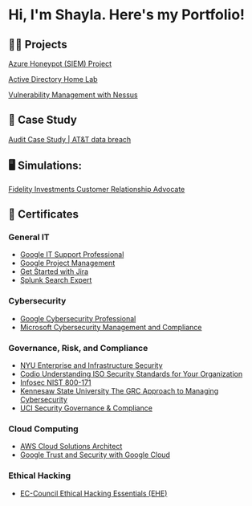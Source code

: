 <h1>Hi, I'm Shayla. Here's my Portfolio! <br/>

<h2>👨‍💻 Projects</h2>

[Azure Honeypot (SIEM) Project](https://github.com/smerene99/Azure-Honeypot-SIEM-)

[Active Directory Home Lab](https://github.com/smerene99/Active-Directory-Home-Lab)

[Vulnerability Management with Nessus](https://github.com/smerene99/Vulnerability-Management-with-Nessus)

<h2>📄 Case Study</h2>

[Audit Case Study | AT&T data breach](https://medium.com/@smerene/audit-case-study-at-t-data-breach-dd735a1d76b5)

<h2>🖥️ Simulations:</h2>

[Fidelity Investments Customer Relationship Advocate](https://medium.com/@smerene/fidelity-investments-customer-relationship-advocate-job-simulation-c435331e48e9)

<h2>📃 Certificates</h2>
<h3> General IT</h3>

- [Google IT Support Professional](https://coursera.org/verify/professional-cert/6N7GUB2WPAAK)
- [Google Project Management](https://coursera.org/verify/professional-cert/ZUEB8VGB2KVP)
- [Get Started with Jira](https://coursera.org/verify/99UQ6NM44KVM)
- [Splunk Search Expert](https://coursera.org/verify/specialization/CXRYRR82LRLT)
<h3> Cybersecurity</h3>

- [Google Cybersecurity Professional](https://coursera.org/verify/professional-cert/HRK4C6AMLHEQ)
- [Microsoft Cybersecurity Management and Compliance](https://coursera.org/verify/8YX46XGBDTKA)
<h3> Governance, Risk, and Compliance</h3>

- [NYU Enterprise and Infrastructure Security](https://coursera.org/verify/VQU6W967RZWQ)
- [Codio Understanding ISO Security Standards for Your Organization](https://coursera.org/verify/VEBP54RQT33E)
- [Infosec NIST 800-171](https://coursera.org/verify/LM83FJ5BWR8E)
- [Kennesaw State University The GRC Approach to Managing Cybersecurity](https://coursera.org/verify/3R7X7JPLNJCY)
- [UCI Security Governance & Compliance](https://coursera.org/verify/VS6VJ2L3BU6G)

<h3> Cloud Computing </h3>

- [AWS Cloud Solutions Architect](https://coursera.org/verify/professional-cert/S9VCWQHJ7BEP)
- [Google Trust and Security with Google Cloud](https://coursera.org/verify/3NTMLXK855G9)
<h3> Ethical Hacking</h3>

- [EC-Council Ethical Hacking Essentials (EHE)](https://coursera.org/verify/NC887M2LE3MH)


